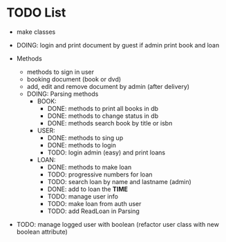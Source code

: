 # TODO List

- make classes
- DOING: login and print document by guest if admin print book and loan
- Methods

  - methods to sign in user
  - booking document (book or dvd)
  - add, edit and remove document by admin (after delivery)
  - DOING: Parsing methods
    - BOOK:
      - DONE: methods to print all books in db
      - DONE: methods to change status in db
      - DONE: methods search book by title or isbn
    - USER:
      - DONE: methods to sing up
      - DONE: methods to login
      - TODO: login admin (easy) and print loans
    - LOAN:
      - DONE: methods to make loan
      - TODO: progressive numbers for loan
      - TODO: search loan by name and lastname (admin)
      - DONE: add to loan the **TIME**
      - TODO: manage user info
      - TODO: make loan from auth user
      - TODO: add ReadLoan in Parsing

- TODO: manage logged user with boolean (refactor user class with new boolean attribute)
